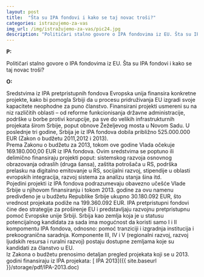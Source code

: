```yaml
---
layout: post
title:  "Šta su IPA fondovi i kako se taj novac troši?"
categories: istrazujemo-za-vas
img_url: /img/istražujemo-za-vas/pic24.jpg
description: "Političari stalno govore o IPA fondovima iz EU. Šta su IPA fondovi i kako se taj novac troši?"
---
```


**P:**

Političari stalno govore o IPA fondovima iz EU. Šta su IPA fondovi i kako se taj novac troši?

**O:**


<div class="justify">
Sredstvima iz IPA pretpristupnih fondova Evropska unija finansira konkretne projekte, kako bi pomogla Srbiji da u procesu pridruživanja EU izgradi svoje kapacitete neophodne za puno članstvo. Finansirani projekti usmereni su na niz različitih oblasti – od reforme funkcionisanja državne administracije, podrške u borbe protivi korupcije, pa sve do velikih infrastrukturnih projekata širom Srbije, poput obnove Žeželjevog mosta u Novom Sadu.
U poslednje tri godine, Srbija je iz IPA fondova dobila približno 525.000.000 EUR (Zakon o budžetu 2011,2012 i 2013).<br/>
Prema Zakonu o budžetu za 2013, tokom ove godine Vlada očekuje 169.180.000,00 EUR iz IPA fondova. Ovim sredstvima se poptuno ili delimično finansiraju projekti poput: sistemskog razvoja osnovnog obrazovanja odraslih (druga šansa), zaštita potrošača u RS, podrška prelasku na digitalno emitovanje u RS, socijalni razvoj, stipendije u oblasti evropskih integracija, razvoj sistema za analizu stanja šina itd.<br/>
Pojedini projekti iz IPA fondova podrazumevaju obavezno učešće Vlade Srbije u njihovom finansiranju i tokom 2013. godine za ovu namenu predivđeno je u budžetu Republike Srbije ukupno 30.180.092 EUR, što vrednost projekata podiže na 199.360.092 EUR.
IPA pretpristupni fondovi čine deo strategije za proširenje EU i predstavljaju razvojnu pretpristupnu pomoć Evropske unije Srbiji. Srbija kao zemlja koja je u statusu potencijalnog kandidata za sada ima mogućnost da koristi samo I i II kompomentu IPA fondova, odnosno: pomoć tranziciji i izgradnja institucija i prekoogranična saradnja. Komponente III, IV i V (regionalni razvoj, razvoj ljudskih resursa i ruralni razvoj) postaju dostupne zemljama koje su kandidati za članstvo u EU.<br/> </div>
Iz Zakona o budžetu prenosimo detaljan pregled projekata koji se u 2013. godini finansiraju iz IPA projekata: [ IPA 2013]({{ site.baseurl }}/storage/pdf/IPA-2013.doc)